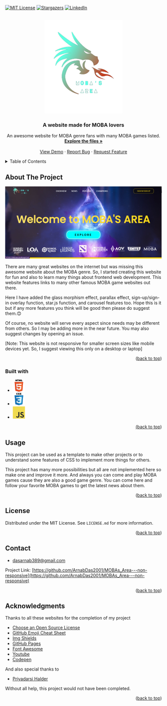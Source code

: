 <a name="readme-top"></a>
<!-- 
** Thanks for checking out my readme file. If you think adding anymore to this readme will make the readme more good then please do make suggestion.

** simply open an issue with the tag "enhancement" and say what i need to add or change.

** Don't forget to give the project a star!

** Thanks again! now make something AMAZING! :D
 -->
[![MIT License][license-shield]][license-url]
[![Stargazers][stars-shield]][stars-url]
[![LinkedIn][linkedin-shield]][linkedin-url]


<!-- PROJECT LOGO -->
<br/>
<div align="center">
  <a href="https://arnabdas2001.github.io/MOBAs_Area/">
    <img src="Gallary/Screenshot_20220907-155238_Chrome-removebg-preview.png" alt="Logo" width="250" height="300">
  </a>

  <h3 align="center">A website made for MOBA lovers</h3>

  <p align="center">
    An awesome website for MOBA genre fans with many MOBA games listed.
    <br />
    <a href="https://github.com/ArnabDas2001/MOBAs_Area---non-responsive"><strong>Explore the files »</strong></a>
    <br />
    <br />
    <a href="https://arnabdas2001.github.io/MOBAs_Area/">View Demo</a>
    ·
    <a href="https://github.com/ArnabDas2001/MOBAs_Area---non-responsive/issues">Report Bug</a>
    ·
    <a href="https://github.com/ArnabDas2001/MOBAs_Area---non-responsive/issues">Request Feature</a>
  </p>
</div>

<!-- TABLE OF CONTENTS -->
<details>
  <summary>Table of Contents</summary>
  <ol>
    <li>
      <a href="#about-the-project">About The Project</a>
      <ul>
        <li><a href="#built-with">Built With</a></li>
      </ul>
   </li>
    <li><a href="#usage">Usage</a></li>
    <li><a href="#license">License</a></li>
    <li><a href="#contact">Contact</a></li>
    <li><a href="#acknowledgments">Acknowledgments</a></li>
  </ol>
</details>


<!-- ABOUT THE PROJECT -->
## About The Project

[![Product Name Screen Shot][product-screenshot]](https://example.com)

There are many great websites on the internet but was missing this awesome website about the MOBA genre. So, I started creating this website for fun and also to learn many things about frontend web development. This website features links to many other famous MOBA game websites out there.

Here I have added the glass morphism effect, parallax effect, sign-up/sign-in overlay function, star.js function, and carousel features too. Hope this is it but if any more features you think will be good then please do suggest them.😊

Of course, no website will serve every aspect since needs may be different from others. So I may be adding more in the near future. You may also suggest changes by opening an issue.

[Note: This website is not responsive for smaller screen sizes like mobile devices yet. So, I suggest viewing this only on a desktop or laptop]

<p align="right">(<a href="#readme-top">back to top</a>)</p>


### Built with

* <a href="https://www.w3.org/html/" target="_blank"> <img src="https://raw.githubusercontent.com/devicons/devicon/master/icons/html5/html5-original-wordmark.svg" alt="html5" width="40" height="40"/> </a>
* <a href="https://www.w3schools.com/css/" target="_blank"> <img src="https://raw.githubusercontent.com/devicons/devicon/master/icons/css3/css3-original-wordmark.svg" alt="css3" width="40" height="40"/> </a>
* <a href="https://developer.mozilla.org/en-US/docs/Web/JavaScript" target="_blank"> <img src="https://raw.githubusercontent.com/devicons/devicon/master/icons/javascript/javascript-original.svg" alt="javascript" width="40" height="40"/>

<p align="right">(<a href="#readme-top">back to top</a>)</p>


<!-- USAGE EXAMPLES -->
## Usage

This project can be used as a template to make other projects or to understand some features of CSS to implement more things for others.
 
This project has many more possibilities but all are not implemented here so make one and improve it more. And always you can come and play MOBA games cause they are also a good game genre. You can come here and follow your favorite MOBA games to get the latest news about them.

<p align="right">(<a href="#readme-top">back to top</a>)</p>

 
<!-- LICENSE -->
## License

Distributed under the MIT License. See `LICENSE.md` for more information.

<p align="right">(<a href="#readme-top">back to top</a>)</p>

 
<!-- CONTACT -->
## Contact

- dasarnab389@gmail.com

Project Link: [https://github.com/ArnabDas2001/MOBAs_Area---non-responsive](https://github.com/ArnabDas2001/MOBAs_Area---non-responsive)

<p align="right">(<a href="#readme-top">back to top</a>)</p>

 
 <!-- ACKNOWLEDGMENTS -->
## Acknowledgments

Thanks to all these websites for the completion of my project

* [Choose an Open Source License](https://choosealicense.com)
* [GitHub Emoji Cheat Sheet](https://www.webpagefx.com/tools/emoji-cheat-sheet)
* [Img Shields](https://shields.io)
* [GitHub Pages](https://pages.github.com)
* [Font Awesome](https://fontawesome.com)
* [Youtube](https://www.youtube.com/?feature=ytca)
* [Codepen](https://codepen.io/)
 
And also special thanks to 

* <a href="https://github.com/PriyoRaven">Priyadarsi Halder</a>
 
 Without all help, this project would not have been completed.
 
<p align="right">(<a href="#readme-top">back to top</a>)</p>

 
<!-- ** Mark downlinks and URLS -->
[license-shield]: https://img.shields.io/github/license/PriyoRaven/MOBA.svg?style=for-the-badge
[license-url]: https://github.com/ArnabDas2001/MOBAs_Area---non-responsive/blob/main/LICENSE.md
[stars-shield]: https://img.shields.io/github/stars/PriyoRaven/MOBA.svg?style=for-the-badge
[stars-url]: https://github.com/ArnabDas2001/MOBAs_Area---non-responsive/stargazers
[linkedin-shield]: https://img.shields.io/badge/-LinkedIn-black.svg?style=for-the-badge&logo=linkedin&colorB=555
[linkedin-url]: https://www.linkedin.com/in/arnab-das-363247251/
[product-screenshot]: Gallary/mobaSArea_face.png
